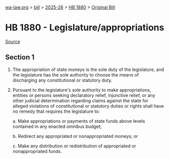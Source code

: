 [wa-law.org](/) > [bill](/bill/) > [2025-26](/bill/2025-26/) > [HB 1880](/bill/2025-26/hb/1880/) > [Original Bill](/bill/2025-26/hb/1880/1/)

# HB 1880 - Legislature/appropriations

[Source](http://lawfilesext.leg.wa.gov/biennium/2025-26/Pdf/Bills/House%20Bills/1880.pdf)

## Section 1
1. The appropriation of state moneys is the sole duty of the legislature, and the legislature has the sole authority to choose the means of discharging any constitutional or statutory duty.

2. Pursuant to the legislature's sole authority to make appropriations, entities or persons seeking declaratory relief, injunctive relief, or any other judicial determination regarding claims against the state for alleged violations of constitutional or statutory duties or rights shall have no remedy that requires the legislature to:

    a. Make appropriations or payments of state funds above levels contained in any enacted omnibus budget;

    b. Redirect any appropriated or nonappropriated moneys; or

    c. Make any distribution or redistribution of appropriated or nonappropriated funds.
